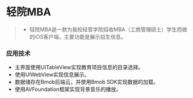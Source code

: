 # 轻院MBA
>- 轻院MBA是一款为我校经管学院招收MBA（工商管理硕士）学生而做的iOS客户端，主要功能是展示招生信息。
### 应用技术
- 主界面使用UITableView实现教育项目信息的目录选择。
- 使用UIWebView实现信息展示。
- 数据储存在Bmob后端云，并使用Bmob SDK实现数据的加载。
- 使用AVFoundation框架实现背景音乐的播放。
